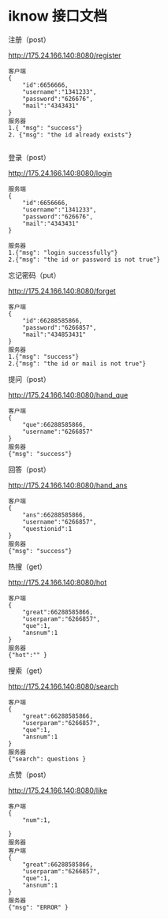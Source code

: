# iknow 接口文档

注册（post）

http://175.24.166.140:8080/register

```
客户端
{
    "id":6656666,
    "username":"1341233",
    "password":"626676",
    "mail":"4343431"
}
服务器
1.{ "msg": "success"}
2. {"msg": "the id already exists"}


```

登录（post）

http://175.24.166.140:8080/login

```
服务端
{
    "id":6656666,
    "username":"1341233",
    "password":"626676",
    "mail":"4343431"
}

服务器
1.{"msg": "login successfully"}
2.{"msg": "the id or password is not true"}
```

忘记密码（put）

http://175.24.166.140:8080/forget

```
客户端
{
    "id":66288585866,
    "password":"6266857",
    "mail":"434853431"
}
服务器
1.{"msg": "success"}
2.{"msg": "the id or mail is not true"}
```

提问（post）

http://175.24.166.140:8080/hand_que

```
客户端
{
    "que":66288585866,
    "username":"6266857"
}
服务器
{"msg": "success"}
```

回答（post）

http://175.24.166.140:8080/hand_ans

```
客户端
{
    "ans":66288585866,
    "username":"6266857",
    "questionid":1
}
服务器
{"msg": "success"}
```

热搜（get）

http://175.24.166.140:8080/hot

```
客户端
{
    "great":66288585866,
    "userparam":"6266857",
    "que":1,
    "ansnum":1
}
服务器
{"hot":"" }
```

搜索（get）

http://175.24.166.140:8080/search

```
客户端
{
    "great":66288585866,
    "userparam":"6266857",
    "que":1,
    "ansnum":1
}
服务器
{"search": questions }
```

点赞（post）

http://175.24.166.140:8080/like

```
客户端
{
    "num":1,
   
}
服务器
客户端
{
    "great":66288585866,
    "userparam":"6266857",
    "que":1,
    "ansnum":1
}
服务器
{"msg": "ERROR" }
```
